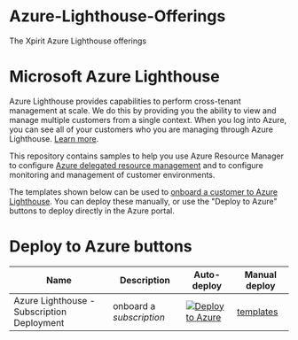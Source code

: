 # Azure-Lighthouse-Offerings
The Xpirit Azure Lighthouse offerings



# Microsoft Azure Lighthouse

Azure Lighthouse provides capabilities to perform cross-tenant management at scale.  We do this by providing you the ability to view and manage multiple customers from a single context. When you log into Azure, you can see all of your customers who you are managing through Azure Lighthouse. [Learn more](https://azure.com/lighthouse).

This repository contains samples to help you use Azure Resource Manager to configure [Azure delegated resource management](https://docs.microsoft.com/azure/lighthouse/concepts/azure-delegated-resource-management) and to configure monitoring and management of customer environments.

The templates shown below can be used to [onboard a customer to Azure Lighthouse](https://docs.microsoft.com/en-us/azure/lighthouse/how-to/onboard-customer). You can deploy these manually, or use the "Deploy to Azure" buttons to deploy directly in the Azure portal.
# Deploy to Azure buttons

Name | Description   | Auto-deploy   | Manual deploy |
-----| ------------- |--------------- |------- 
| Azure Lighthouse - Subscription Deployment |onboard a *subscription* | [![Deploy to Azure](https://aka.ms/deploytoazurebutton)](https://portal.azure.com/#create/Microsoft.Template/uri/https%3A%2F%2Fraw.githubusercontent.com%2FXpiritBV%2FAzure-Lighthouse-Offerings%2Fmain%2FCloud%20Control%2Fonboard-csp-subscription.json) | [templates](https://github.com/XpiritBV/Azure-Lighthouse-Offerings/tree/main/Cloud%20Control)



